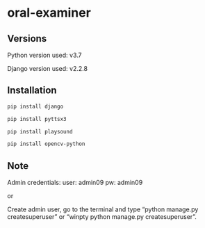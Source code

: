 # oral-examiner

## Versions
Python version used:	 v3.7 

Django version used: 	v2.2.8 

## Installation

```bash
pip install django 

pip install pyttsx3 

pip install playsound 

pip install opencv-python 
```

## Note

Admin credentials: user: admin09 pw: admin09

or

Create admin user, go to the terminal and type “python manage.py createsuperuser” or “winpty python manage.py createsuperuser”. 
